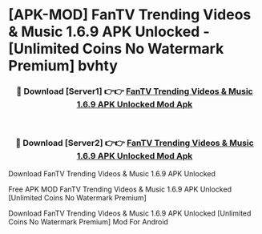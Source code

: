 # [APK-MOD] FanTV Trending Videos & Music 1.6.9 APK Unlocked - [Unlimited Coins No Watermark Premium] bvhty



<div align="center">
<h3>🔴 Download [Server1] 👉👉 <a href="https://momento.my/?title=FanTV_Trending_Videos_&_Music_1.6.9_APK_Unlocked">FanTV Trending Videos & Music 1.6.9 APK Unlocked Mod Apk</a></h3><br>

<h3>🔴 Download [Server2] 👉👉 <a href="https://momento.my/?title=FanTV_Trending_Videos_&_Music_1.6.9_APK_Unlocked">FanTV Trending Videos & Music 1.6.9 APK Unlocked Mod Apk</a></h3>
</div>



Download FanTV Trending Videos & Music 1.6.9 APK Unlocked 

Free APK MOD FanTV Trending Videos & Music 1.6.9 APK Unlocked [Unlimited Coins No Watermark Premium]

Download FanTV Trending Videos & Music 1.6.9 APK Unlocked [Unlimited Coins No Watermark Premium] Mod For Android
